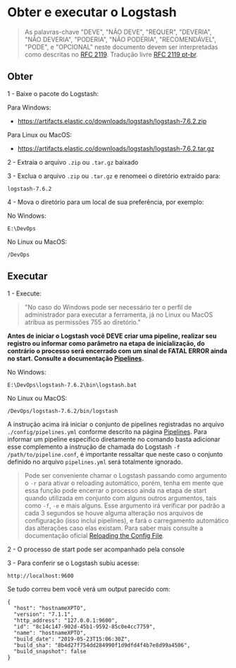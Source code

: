 # Obter e executar o Logstash

> As palavras-chave "DEVE", "NÃO DEVE", "REQUER", "DEVERIA", "NÃO DEVERIA", "PODERIA", "NÃO PODERIA", "RECOMENDÁVEL", "PODE", e "OPCIONAL" neste documento devem ser interpretadas como descritas no [RFC 2119](http://tools.ietf.org/html/rfc2119). Tradução livre [RFC 2119 pt-br](http://rfc.pt.webiwg.org/rfc2119).

## Obter

1 - Baixe o pacote do Logstash:

Para Windows:
- https://artifacts.elastic.co/downloads/logstash/logstash-7.6.2.zip

Para Linux ou MacOS:
- https://artifacts.elastic.co/downloads/logstash/logstash-7.6.2.tar.gz

2 - Extraia o arquivo `.zip` ou `.tar.gz` baixado

3 - Exclua o arquivo `.zip` ou `.tar.gz` e renomeei o diretório extraído para:

```
logstash-7.6.2
```

4 - Mova o diretório para um local de sua preferência, por exemplo:

No Windows:
```
E:\DevOps
```

No Linux ou MacOS:
```
/DevOps
```

## Executar

1 - Execute:

> "No caso do Windows pode ser necessário ter o perfil de administrador para executar a ferramenta, já no Linux ou MacOS atribua as permissões 755 ao diretório."

**Antes de iniciar o Logstash você DEVE criar uma pipeline, realizar seu registro ou informar como parâmetro na etapa de inicialização, do contrário o processo será encerrado com um sinal de FATAL ERROR ainda no start. Consulte a documentação [Pipelines](./pipelines.md).**

No Windows:
```
E:\DevOps\logstash-7.6.2\bin\logstash.bat
```

No Linux ou MacOS:
```
/DevOps/logstash-7.6.2/bin/logstash
```

A instrução acima irá iniciar o conjunto de pipelines registradas no arquivo `./config/pipelines.yml` conforme descrito na página [Pipelines](./pipelines.md). Para informar um pipeline específico diretamente no comando basta adicionar esse complemento a instrução de chamada do Logstash `-f /path/to/pipeline.conf`, é importante ressaltar que neste caso o conjunto definido no arquivo `pipelines.yml` será totalmente ignorado.

> Pode ser conveniente chamar o Logstash passando como argumento o `-r` para ativar o reloading automático, porém, tenha em mente que essa função pode encerrar o processo ainda na etapa de start quando utilizada em conjunto com alguns outros argumentos, tais como `-f`, `-e` e mais alguns. Esse argumento irá verificar por padrão a cada 3 segundos se houve alguma alteração nos arquivos de configuração (isso inclui pipelines), e fará o carregamento automático das alterações caso elas existam. Para saber mais consulte a documentação oficial [Reloading the Config File](https://www.elastic.co/guide/en/logstash/current/reloading-config.html).

2 - O processo de start pode ser acompanhado pela console

3 - Para conferir se o Logstash subiu acesse:

```
http://localhost:9600
```

Se tudo correu bem você verá um output parecido com:

```
{
  "host": "hostnameXPTO",
  "version": "7.1.1",
  "http_address": "127.0.0.1:9600",
  "id": "8c14c147-902d-45b1-9592-85c0e4cc7759",
  "name": "hostnameXPTO",
  "build_date": "2019-05-23T15:06:30Z",
  "build_sha": "8b4d27f754dd284990f1d9dfd4f4b7e8d99a4506",
  "build_snapshot": false
}
```
